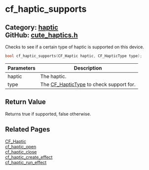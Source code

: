 [//]: # (This file is automatically generated by Cute Framework's docs parser.)
[//]: # (Do not edit this file by hand!)
[//]: # (See: https://github.com/RandyGaul/cute_framework/blob/master/samples/docs_parser.cpp)
[](../header.md ':include')

# cf_haptic_supports

Category: [haptic](/api_reference?id=haptic)  
GitHub: [cute_haptics.h](https://github.com/RandyGaul/cute_framework/blob/master/include/cute_haptics.h)  
---

Checks to see if a certain type of haptic is supported on this device.

```cpp
bool cf_haptic_supports(CF_Haptic haptic, CF_HapticType type);
```

Parameters | Description
--- | ---
haptic | The haptic.
type | The [CF_HapticType](/haptic/cf_haptictype.md) to check support for.

## Return Value

Returns true if supported, false otherwise.

## Related Pages

[CF_Haptic](/haptic/cf_haptic.md)  
[cf_haptic_open](/haptic/cf_haptic_open.md)  
[cf_haptic_close](/haptic/cf_haptic_close.md)  
[cf_haptic_create_effect](/haptic/cf_haptic_create_effect.md)  
[cf_haptic_run_effect](/haptic/cf_haptic_run_effect.md)  
